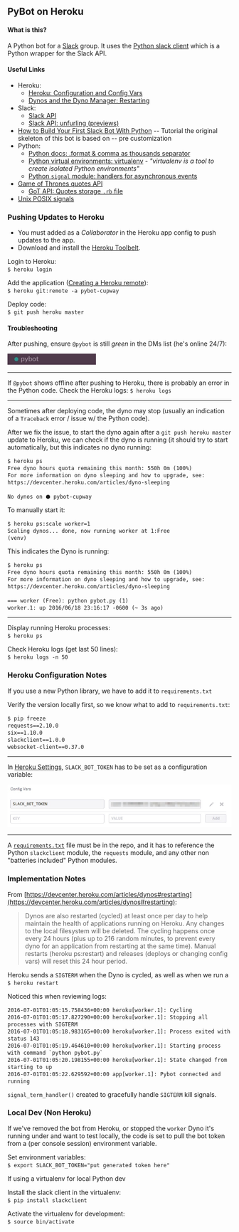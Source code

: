 ## PyBot on Heroku

#### What is this?

A Python bot for a [Slack](https://slack.com/) group. It uses the [Python slack client](https://github.com/slackhq/python-slackclient) which is a Python wrapper for the Slack API.

#### Useful Links

* Heroku:
  * [Heroku: Configuration and Config Vars](https://devcenter.heroku.com/articles/config-vars#setting-up-config-vars-for-a-deployed-application)
  * [Dynos and the Dyno Manager: Restarting](https://devcenter.heroku.com/articles/dynos#restarting) 
* Slack:
  * [Slack API](https://api.slack.com/)
  * [Slack API: unfurling (previews)](https://api.slack.com/docs/message-attachments#unfurling)
* [How to Build Your First Slack Bot With Python](https://www.fullstackpython.com/blog/build-first-slack-bot-python.html) -- Tutorial the original skeleton of this bot is based on -- pre customization
* Python:
  * [Python docs: .format & comma as thousands separator](https://docs.python.org/3/library/string.html#format-specification-mini-language)
  * [Python virtual environments: virtualenv](http://docs.python-guide.org/en/latest/dev/virtualenvs/#virtualenv) - *"virtualenv is a tool to create isolated Python environments"*
  * [Python `signal` module: handlers for asynchronous events](https://docs.python.org/2/library/signal.html#signal.signal)
* [Game of Thrones quotes API](https://github.com/wsizoo/game-of-thrones-quotes)
  * [GoT API: Quotes storage `.rb` file](https://github.com/wsizoo/game-of-thrones-quotes/blob/master/db/seeds.rb)
* [Unix POSIX signals](https://en.wikipedia.org/wiki/Unix_signal#POSIX_signals)

### Pushing Updates to Heroku

* You must added as a *Collaborator* in the Heroku app config to push updates to the app. 
* Download and install the [Heroku Toolbelt](https://toolbelt.heroku.com/).

Login to Heroku:  
`$ heroku login`

Add the application ([Creating a Heroku remote](https://devcenter.heroku.com/articles/git#creating-a-heroku-remote)):  
`$ heroku git:remote -a pybot-cupway`

Deploy code:  
`$ git push heroku master`

#### Troubleshooting

After pushing, ensure `@pybot` is still *green* in the DMs list (he's online 24/7):  

![foo](images/pybot_green.jpg)

___

If `@pybot` shows offline after pushing to Heroku, there is probably an error in the Python code. Check the Heroku logs: `$ heroku logs`
___

Sometimes after deploying code, the dyno may stop (usually an indication of a `Traceback` error / issue w/ the Python code). 

After we fix the issue, to start the dyno again after a `git push heroku master` update to Heroku, we can check if the dyno is running (it should try to start automatically, but this indicates no dyno running:

```
$ heroku ps
Free dyno hours quota remaining this month: 550h 0m (100%)
For more information on dyno sleeping and how to upgrade, see:
https://devcenter.heroku.com/articles/dyno-sleeping

No dynos on ⬢ pybot-cupway
```

To manually start it:


```
$ heroku ps:scale worker=1
Scaling dynos... done, now running worker at 1:Free
(venv) 
```
This indicates the Dyno is running:

```
$ heroku ps
Free dyno hours quota remaining this month: 550h 0m (100%)
For more information on dyno sleeping and how to upgrade, see:
https://devcenter.heroku.com/articles/dyno-sleeping

=== worker (Free): python pybot.py (1)
worker.1: up 2016/06/18 23:16:17 -0600 (~ 3s ago)
```
___

Display running Heroku processes:  
`$ heroku ps`

Check Heroku logs (get last 50 lines):  
`$ heroku logs -n 50`

### Heroku Configuration Notes

If you use a new Python library, we have to add it to `requirements.txt` 

Verify the version locally first, so we know what to add to `requirements.txt`:  

```
$ pip freeze
requests==2.10.0
six==1.10.0
slackclient==1.0.0
websocket-client==0.37.0
```
___

In [Heroku Settings](https://dashboard.heroku.com/apps/pybot-cupway/settings), `SLACK_BOT_TOKEN` has to be set as a configuration variable:

![SLACK_BOT_TOKEN config](images/config_vars.jpg)

___

A [`requirements.txt`](https://github.com/cupway/pybot-cupway/blob/master/requirements.txt) file must be in the repo, and it has to reference the Python `slackclient` module, the `requests` module, and any other non "batteries included" Python modules.

### Implementation Notes


From [https://devcenter.heroku.com/articles/dynos#restarting](https://devcenter.heroku.com/articles/dynos#restarting):

> Dynos are also restarted (cycled) at least once per day to help maintain the health of applications running on Heroku. Any changes to the local filesystem will be deleted. The cycling happens once every 24 hours (plus up to 216 random minutes, to prevent every dyno for an application from restarting at the same time). Manual restarts (heroku ps:restart) and releases (deploys or changing config vars) will reset this 24 hour period. 

Heroku sends a `SIGTERM` when the Dyno is cycled, as well as when we run a `$ heroku restart`

Noticed this when reviewing logs:

```
2016-07-01T01:05:15.758436+00:00 heroku[worker.1]: Cycling
2016-07-01T01:05:17.827290+00:00 heroku[worker.1]: Stopping all processes with SIGTERM
2016-07-01T01:05:18.983165+00:00 heroku[worker.1]: Process exited with status 143
2016-07-01T01:05:19.464610+00:00 heroku[worker.1]: Starting process with command `python pybot.py`
2016-07-01T01:05:20.198155+00:00 heroku[worker.1]: State changed from starting to up
2016-07-01T01:05:22.629592+00:00 app[worker.1]: Pybot connected and running
```

`signal_term_handler()` created to gracefully handle `SIGTERM` kill signals.

### Local Dev (Non Heroku)

If we've removed the bot from Heroku, or stopped the `worker` Dyno it's running under and want to test locally, the code is set to pull the bot token from a (per console session) environment variable. 

Set environment variables:  
`$ export SLACK_BOT_TOKEN="put generated token here"`


If using a virtualenv for local Python dev

Install the slack client in the virtualenv:  
`$ pip install slackclient`

Activate the virtualenv for development:  
`$ source bin/activate`



